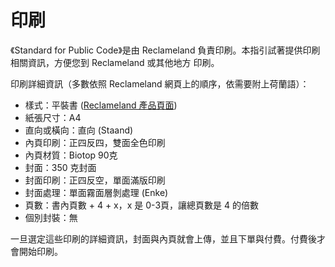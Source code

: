# 印刷

<!-- SPDX-License-Identifier: CC0-1.0 -->
<!-- SPDX-FileCopyrightText: 2021-2023 The Foundation for Public Code <info@publiccode.net>, https://standard.publiccode.net/AUTHORS -->

《Standard for Public Code》是由 Reclameland 負責印刷。本指引試著提供印刷相關資訊，方便您到 Reclameland 或其他地方
印刷。

印刷詳細資訊（多數依照 Reclameland 網頁上的順序，依需要附上荷蘭語）：

* 樣式：平裝書 ([Reclameland 產品頁面](https://www.reclameland.nl/drukken/softcover-boeken))
* 紙張尺寸：A4
* 直向或橫向：直向 (Staand)
* 內頁印刷：正四反四，雙面全色印刷
* 內頁材質：Biotop 90克
* 封面：350 克封面
* 封面印刷：正四反空，單面滿版印刷
* 封面處理：單面霧面層剝處理 (Enke)
* 頁數：書內頁數 + 4 + x，x 是 0-3頁，讓總頁數是 4 的倍數
* 個別封裝：無

一旦選定這些印刷的詳細資訊，封面與內頁就會上傳，並且下單與付費。付費後才會開始印刷。
